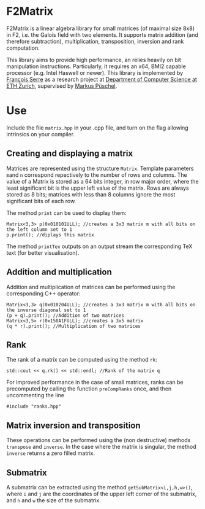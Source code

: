 # F2Matrix
F2Matrix is a linear algebra library for small matrices (of maximal size 8x8) in F2, i.e. the Galois field with two elements. It supports matrix addition (and therefore subtraction), multiplication, transposition, inversion and rank computation. 

This library aims to provide high performance, an relies heavily on bit manipulation instructions. Particularly, it requires an x64, BMI2 capable processor (e.g. Intel Haswell or newer). This library is implemented by [François Serre](https://fserre.github.io/) as a research project at [Department of Computer Science at ETH Zurich](https://www.inf.ethz.ch/), supervised by [Markus Püschel](https://www.inf.ethz.ch/personal/markusp/).

# Use
Include the file `matrix.hpp` in your .cpp file, and turn on the flag allowing intrinsics on your compiler.

## Creating and displaying a matrix
Matrices are represented using the structure `Matrix`. Template parameters `m`and `n` correspond repectively to the number of rows and columns. The value of a Matrix is stored as a 64 bits integer, in row major order, where the least significant bit is the upper left value of the matrix. Rows are always stored as 8 bits; matrices with less than 8 columns ignore the most significant bits of each row.

The method `print` can be used to display them:

```
Matrix<3,3> p(0x010101ULL); //creates a 3x3 matrix m with all bits on the left column set to 1
p.print(); //diplays this matrix
```

The method `printTex` outputs on an output stream the corresponding TeX text (for better visualisation).

## Addition and multiplication
Addition and multiplication of matrices can be performed using the corresponding C++ operator:

```
Matrix<3,3> q(0x010204ULL); //creates a 3x3 matrix m with all bits on the inverse diagonal set to 1
(p + q).print(); //Addition of two matrices
Matrix<3,5> r(0x150A1FULL); //creates a 3x5 matrix
(q * r).print(); //Multiplication of two matrices
```

## Rank
The rank of a matrix can be computed using the method `rk`:
```
std::cout << q.rk() << std::endl; //Rank of the matrix q
```

For improved performance in the case of small matrices, ranks can be precomputed by calling the function `preCompRanks` once, and then uncommenting the line

```
#include "ranks.hpp"
```

## Matrix inversion and transposition
These operations can be performed using the (non destructive) methods `transpose` and `inverse`. In the case where the matrix is singular, the method `inverse` returns a zero filled matrix.

## Submatrix
A submatrix can be extracted using the method `getSubMatrix<i,j,h,w>()`, where `i` and `j` are the coordinates of the upper left corner of the submatrix, and `h` and `w` the size of the submatrix.


